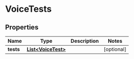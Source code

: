 

# VoiceTests


## Properties

| Name | Type | Description | Notes |
|------------ | ------------- | ------------- | -------------|
|**tests** | [**List&lt;VoiceTest&gt;**](VoiceTest.md) |  |  [optional] |



